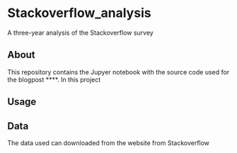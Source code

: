 # Stackoverflow_analysis
A three-year analysis of the Stackoverflow survey

## About
This repository contains the Jupyer notebook with the source code used for the blogpost ****. In this project 

## Usage

## Data 
The data used can downloaded from the website from Stackoverflow

